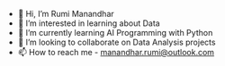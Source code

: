 - 👋 Hi, I’m Rumi Manandhar
- 👀 I’m interested in learning about Data
- 🌱 I’m currently learning AI Programming with Python
- 💞️ I’m looking to collaborate on Data Analysis projects
- 📫 How to reach me - manandhar.rumi@outlook.com

<!---
rmnndhr/rmnndhr is a ✨ special ✨ repository because its `README.md` (this file) appears on your GitHub profile.
You can click the Preview link to take a look at your changes.
--->
